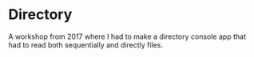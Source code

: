 # Directory
A workshop from 2017 where I had to make a directory console app that had to read both sequentially and directly files.
